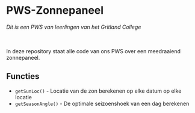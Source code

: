 # PWS-Zonnepaneel
*Dit is een PWS van leerlingen van het Gritland College*

<br/><br/>
In deze repository staat alle code van ons PWS over een meedraaiend zonnepaneel.


## Functies
- `getSunLoc()` - Locatie van de zon berekenen op elke datum op elke locatie
- `getSeasonAngle()` - De optimale seizoenshoek van een dag berekenen
